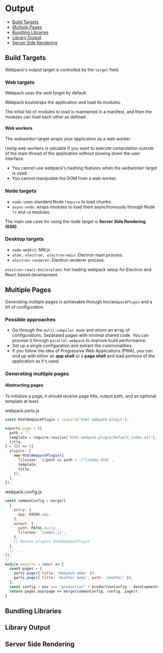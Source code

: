 # Output

* [Build Targets](#build-targets)
* [Multiple Pages](#multiple-pages)
* [Bundling Libraries](#bundling-libraries)
* [Library Output](#library-output)
* [Server Side Rendering](#server-side-rendering)

## Build Targets

Webpack's output target is controlled by the `target` field.

### Web targets

Webpack uses the *web* target by default.

Webpack bootstraps the application and load its modules.

The initial list of modules to load is maintained in a manifest, and then the modules can load each other as defined.

#### Web workers

The *webworker* target wraps your application as a web worker.

Using web workers is valuable if you want to execute computation outside of the main thread of the application without slowing down the user interface.

* You cannot use webpack's hashing features when the *webworker* target is used.
* You cannot manipulate the DOM from a web worker.

### Node targets

* `node`: uses standard Node `require` to load chunks.
* `async-node`: wraps modules to load them asynchronously through Node `fs` and `vm` modules.

The main use case for using the node target is **Server Side Rendering (SSR)**.

### Desktop targets

* `node-webkit`: NW.js
* `atom, electron, electron-main`: Electron main process.
* `electron-renderer`: Electron renderer process.

`electron-react-boilerplate`: hot loading webpack setup for Electron and React based development.

## Multiple Pages

Generating multiple pages is achievable through `HtmlWebpackPlugin` and a bit of configuration.

### Possible approaches

* Go through the `multi-compiler mode` and return an array of configurations. Separated pages with minimal shared code. You can process it through `parallel-webpack` to improve build performance.
* Set up a single configuration and extract the commonalities.
* If you follow the idea of Progressive Web Applications (PWA), you can end up with either an **app shell** or a **page shell** and load portions of the application as it's used.

### Generating multiple pages

#### Abstracting pages

To initialize a page, it should receive page title, output path, and an optional template at least.

webpack.parts.js
```javascript
const HtmlWebpackPlugin = require('html-webpack-plugin');

exports.page = ({
  path = "",
  template = require.resolve('html-webpack-plugin/default_index.ejs'),
  title,
} = {}) => ({
  plugins: [
    new HtmlWebpackPlugin({
      filename: `${path && path + "/"}index.html`,
      template,
      title,
    }),
  ],
});
```

webpack.config.js
```javascript
const commonConfig = merge([
  {
    entry: {
      app: PATHS.app,
    },
    output: {
      path: PATHS.build,
      filename: '[name].js',
    },
    // Remove plugins HtmlWebpackPlugin
  },
  // ...
]);
// ...
module.exports = (env) => {
  const pages = [
    parts.page({ title: 'Webpack demo' }),
    parts.page({ title: 'Another demo', path: 'another' }),
  ];
  const config = env === "production" ? productionConfig : developmentConfig;
  return pages.map(page => merge(commonConfig, config, page));
}
```

## Bundling Libraries

## Library Output



## Server Side Rendering
